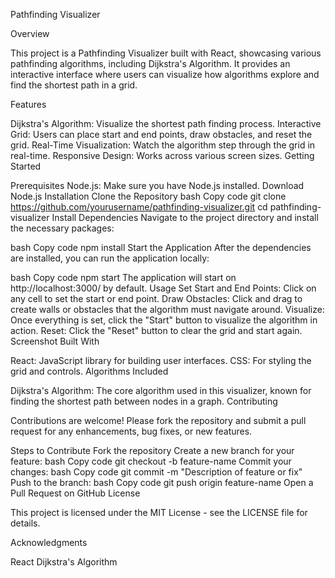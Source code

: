 Pathfinding Visualizer

Overview

This project is a Pathfinding Visualizer built with React, showcasing various pathfinding algorithms, including Dijkstra's Algorithm. It provides an interactive interface where users can visualize how algorithms explore and find the shortest path in a grid.

Features

Dijkstra's Algorithm: Visualize the shortest path finding process.
Interactive Grid: Users can place start and end points, draw obstacles, and reset the grid.
Real-Time Visualization: Watch the algorithm step through the grid in real-time.
Responsive Design: Works across various screen sizes.
Getting Started

Prerequisites
Node.js: Make sure you have Node.js installed. Download Node.js
Installation
Clone the Repository
bash
Copy code
git clone https://github.com/yourusername/pathfinding-visualizer.git
cd pathfinding-visualizer
Install Dependencies
Navigate to the project directory and install the necessary packages:

bash
Copy code
npm install
Start the Application
After the dependencies are installed, you can run the application locally:

bash
Copy code
npm start
The application will start on http://localhost:3000/ by default.
Usage
Set Start and End Points: Click on any cell to set the start or end point.
Draw Obstacles: Click and drag to create walls or obstacles that the algorithm must navigate around.
Visualize: Once everything is set, click the "Start" button to visualize the algorithm in action.
Reset: Click the "Reset" button to clear the grid and start again.
Screenshot
Built With

React: JavaScript library for building user interfaces.
CSS: For styling the grid and controls.
Algorithms Included

Dijkstra's Algorithm: The core algorithm used in this visualizer, known for finding the shortest path between nodes in a graph.
Contributing

Contributions are welcome! Please fork the repository and submit a pull request for any enhancements, bug fixes, or new features.

Steps to Contribute
Fork the repository
Create a new branch for your feature:
bash
Copy code
git checkout -b feature-name
Commit your changes:
bash
Copy code
git commit -m "Description of feature or fix"
Push to the branch:
bash
Copy code
git push origin feature-name
Open a Pull Request on GitHub
License

This project is licensed under the MIT License - see the LICENSE file for details.

Acknowledgments

React
Dijkstra's Algorithm
